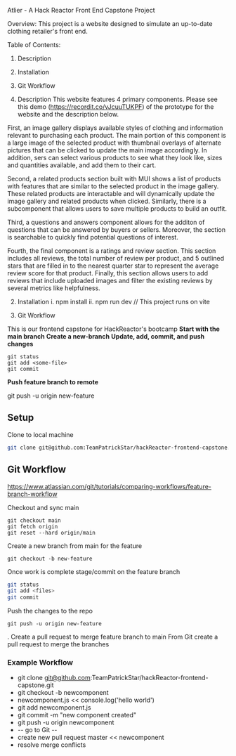 Atlier - A Hack Reactor Front End Capstone Project

Overview:
  This project is a website designed to simulate an up-to-date clothing retailer's front end.

Table of Contents:
  1. Description
  2. Installation
  3. Git Workflow

1. Description
  This website features 4 primary components. Please see this demo (https://recordit.co/vJcuuTUKPF) of the prototype for the website and the description below.

  First, an image gallery displays available styles of clothing and information relevant to purchasing each product. The main portion of this component is a large image of the selected product with thumbnail overlays of alternate pictures that can be clicked to update the main image accordingly. In addition, sers can select various products to see what they look like, sizes and quantities available, and add them to their cart.

  Second, a related products section built with MUI shows a list of products with features that are similar to the selected product in the image gallery. These related products are interactable and will dynamically update the image gallery and related products when clicked. Similarly, there is a subcomponent that allows users to save multiple products to build an outfit.

  Third, a questions and answers component allows for the additon of questions that can be answered by buyers or sellers. Moreover, the section is searchable to quickly find potential questions of interest.

  Fourth, the final component is a ratings and review section. This section includes all reviews, the total number of review per product, and 5 outlined stars that are filled in to the nearest quarter star to represent the average review score for that product. Finally, this section allows users to add reviews that include uploaded images and filter the existing reviews by several metrics like helpfulness.


2. Installation
  i. npm install
  ii. npm run dev  // This project runs on vite


3. Git Workflow

This is our frontend capstone for HackReactor's bootcamp
**Start with the main branch**
**Create a new-branch**
**Update, add, commit, and push changes**

```
git status
git add <some-file>
git commit
```

**Push feature branch to remote**

git push -u origin new-feature


## Setup
Clone to local machine
```sh
git clone git@github.com:TeamPatrickStar/hackReactor-frontend-capstone.git
```


## Git Workflow
https://www.atlassian.com/git/tutorials/comparing-workflows/feature-branch-workflow

Checkout and sync main

```
git checkout main
git fetch origin
git reset --hard origin/main
```
Create a new branch from main for the feature

```
git checkout -b new-feature
```
Once work is complete stage/commit on the feature branch
``` sh
git status
git add <files>
git commit
```
Push the changes to the repo
```
git push -u origin new-feature
```
. Create a pull request to merge feature branch to main
From Git create a pull request to merge the branches


### Example Workflow
* git clone git@github.com:TeamPatrickStar/hackReactor-frontend-capstone.git
* git checkout -b newcomponent
* newcomponent.js << console.log('hello world')
* git add newcomponent.js
* git commit -m "new component created"
* git push -u origin newcomponent
* -- go to Git --
* create new pull request master << newcomponent
* resolve merge conflicts



